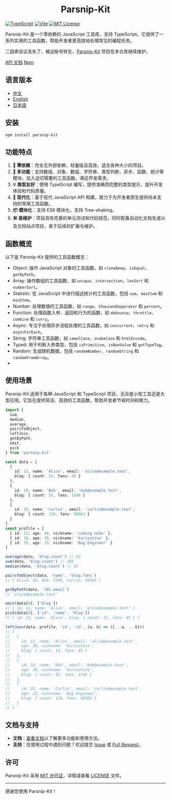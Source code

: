 # <center> Parsnip-Kit </center>

[![TypeScript](https://img.shields.io/badge/TypeScript-v5.7.2-blue)](https://www.typescriptlang.org/) [![Vite](https://img.shields.io/badge/Vite-v6.1.0-7D85FF)](https://vite.dev/) [![MIT License](https://img.shields.io/badge/license-MIT-green)](LICENSE)

Parsnip-Kit 是一个零依赖的 JavaScript 工具库，支持 TypeScript。它提供了一系列实用的工具函数，帮助开发者更高效地处理常见的编程任务。

二因素验证丢失了，被迫账号转生，[Parsnip-Kit](https://github.com/shika-space/parsnip-kit) 项目在本仓库继续维护。

[API 文档](https://shika-works.github.io/parsnip-kit/)
[Npm](https://www.npmjs.com/package/parsnip-kit/)

## 语言版本
- [中文](README.zh.md)
- [English](README.md)
- [日本語](README.ja.md)

## 安装
```sh 
npm install parsnip-kit
```

## 功能特点
1. **🧳 零依赖**：完全无外部依赖，轻量级且高效，适合各种大小的项目。
2. **🔩 多功能**：支持数组、对象、数组、字符串、类型判断、异步、函数、统计等模块，加入迫切需要的工具函数，满足开发需求。
3. **💡 类型友好**：使用 TypeScript 编写，提供准确而完整的类型提示，提升开发体验和代码质量。
4. **🚀 现代化**：基于现代 JavaScript API 构建，致力于为开发者原生提供尚未支持的常用工具函数。
5. **📦 模块化**：支持 ES6 模块化，支持 Tree-shaking。
6. **🛠️ 易维护**：项目具有完善的单元测试和代码规范，同时配备自动化文档生成以及文档站点项目，易于后续的扩展与维护。

## 函数概览

以下是 Parsnip-Kit 提供的工具函数概览：
- Object: 操作 JavaScript 对象的工具函数，如 `cloneDeep`、`isEqual`、`getByPath`。
- Array: 操作数组的工具函数，如 `unique`、`intersection`、`lexSort` 和 `numberSort`。
- Statistic: 在 JavaScript 中进行描述统计的工具函数，包括 `sum`、`maxItem` 和 `minItem`。
- Number: 处理数值的工具函数，如 `range`、`thousandSeparator` 和 `percent`。
- Function: 处理函数入参、返回和行为的函数，如 `debounce`、`throttle`、`combine` 和 `curry`。
- Async: 专注于处理异步流程处理的工具函数，如 `concurrent`、`retry` 和 `asyncForEach`。
- String: 字符串工具函数，如 `camelCase`、`snakeCase` 和 `htmlEncode`。
- Typed: 用于判断入参类型，包括 `isPrimitive`、`isNanValue` 和 `getTypeTag`。
- Random: 生成随机数据，包括 `randomNumber`、`randomString` 和 `randomFromArray`。
- 
## 使用场景
Parsnip-Kit 适用于各种 JavaScript 和 TypeScript 项目，无论是小型工具还是大型应用。它旨在提供简洁、高效的工具函数，帮助开发者节省时间和精力。

```typescript
import {
  sum,
  median,
  average,
  pairsToObject,
  leftJoin,
  getByPath,
  omit,
  pick
} from 'parsnip-kit'

const data = [
  {
    id: 13, name: 'Alice', email: 'alice@example.test',
    blog: { count: 15, fans: 45 }
  },
  {
    id: 18, name: 'Bob', email: 'bob@example.test',
    blog: { count: 55, fans: 1546 }
  },
  {
    id: 35, name: 'Carlin', email: 'carlin@example.test',
    blog: { count: 116, fans: 56563 }
  }
]
const profile = [
  { id: 13, age: 44, nickname: 'coding neko' },
  { id: 18, age: 30, nickname: 'kurisutina' },
  { id: 35, age: 23, nickname: 'Bug Engineer' }
]

average(data, 'blog.count') // 62
sum(data, 'blog.count') // 186
median(data, 'blog.count') // 55

pairsToObject(data, 'name', 'blog.fans')
// { Alice: 45, Bob: 1546, Carlin: 56563 }

getByPath(data, '[0].email')
// 'alice@example.test'

omit(data[0], ['blog'])
// { id: 13, name: 'Alice', email: 'alice@example.test' }
pick(data[0], ['id', 'name', 'blog'])
// { id: 13, name: 'Alice', blog: { count: 15, fans: 45 } }

leftJoin(data, profile, 'id', 'id', (a, b) => ({...a, ...b}))
// [
//   {
//     id: 13, name: 'Alice', email: 'alice@example.test',
//     age: 30, nickname: 'kurisutina',
//     blog: { count: 15, fans: 45 }
//   },
//   {
//     id: 18, name: 'Bob', email: 'bob@example.test',
//     age: 30, nickname: 'kurisutina',
//     blog: { count: 55, fans: 1546 }
//   },
//   {
//     id: 35, name: 'Carlin', email: 'carlin@example.test',
//     age: 23, nickname: 'Bug Engineer',
//     blog: { count: 116, fans: 56563 }
//   }
// ]
```

## 文档与支持
- **文档**：[查看文档](https://shika-works.github.io/parsnip-kit/)以了解更多功能和使用方法。
- **支持**：在使用过程中遇到问题？欢迎提交 [Issue](https://github.com/shika-works/parsnip-kit/issues) 或 [Pull Request](https://github.com/shika-works/parsnip-kit/pulls)。

## 许可
Parsnip-Kit 采用 [MIT 许可证](LICENSE)，详情请查看 [LICENSE](LICENSE) 文件。

---

感谢您使用 Parsnip-Kit！